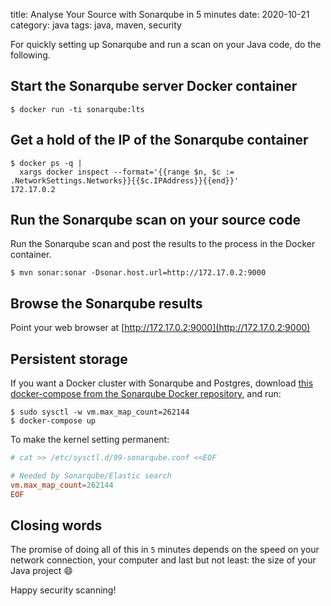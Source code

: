 title: Analyse Your Source with Sonarqube in 5 minutes
date: 2020-10-21
category: java
tags: java, maven, security

For quickly setting up Sonarqube and run a scan on your Java code, do
the following.

## Start the Sonarqube server Docker container

```
$ docker run -ti sonarqube:lts
```

## Get a hold of the IP of the Sonarqube container

```
$ docker ps -q |
  xargs docker inspect --format='{{range $n, $c := .NetworkSettings.Networks}}{{$c.IPAddress}}{{end}}'
172.17.0.2
```

## Run the Sonarqube scan on your source code

Run the Sonarqube scan and post the results to the process in the
Docker container.

```text
$ mvn sonar:sonar -Dsonar.host.url=http://172.17.0.2:9000
```

## Browse the Sonarqube results

Point your web browser at [http://172.17.0.2:9000](http://172.17.0.2:9000)

## Persistent storage

If you want a Docker cluster with Sonarqube and Postgres, download
[this docker-compose from the Sonarqube Docker
repository](https://github.com/SonarSource/docker-sonarqube/tree/master/example-compose-files/sq-with-postgres),
and run:

```text
$ sudo sysctl -w vm.max_map_count=262144
$ docker-compose up
```

To make the kernel setting permanent:
```conf
# cat >> /etc/sysctl.d/99-sonarqube.conf <<EOF

# Needed by Sonarqube/Elastic search
vm.max_map_count=262144 
EOF
```


## Closing words

The promise of doing all of this in `5` minutes depends on the speed
on your network connection, your computer and last but not least: the
size of your Java project 😄

Happy security scanning!
